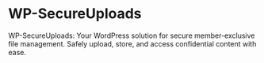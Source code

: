 # WP-SecureUploads
WP-SecureUploads: Your WordPress solution for secure member-exclusive file management. Safely upload, store, and access confidential content with ease.
